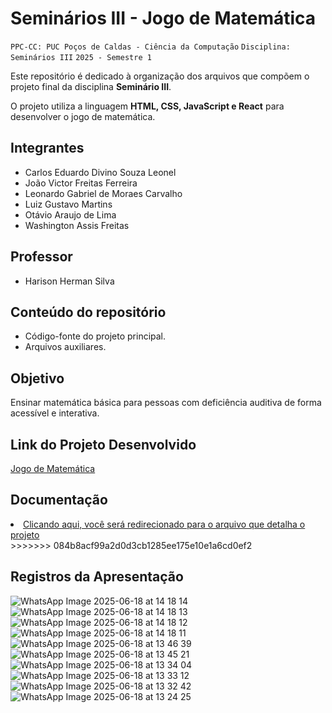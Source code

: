 
# Seminários III - Jogo de Matemática

`PPC-CC: PUC Poços de Caldas - Ciência da Computação`
`Disciplina: Seminários III`
`2025 - Semestre 1`

Este repositório é dedicado à organização dos arquivos que compõem o projeto final da disciplina **Seminário III**.  

O projeto utiliza a linguagem **HTML, CSS, JavaScript e React** para desenvolver o jogo de matemática.

## Integrantes

- Carlos Eduardo Divino Souza Leonel
- João Victor Freitas Ferreira
- Leonardo Gabriel de Moraes Carvalho
- Luiz Gustavo Martins
- Otávio Araujo de Lima
- Washington Assis Freitas

## Professor

- Harison Herman Silva

## Conteúdo do repositório  

- Código-fonte do projeto principal.  
- Arquivos auxiliares.

## Objetivo  

Ensinar matemática básica para pessoas com deficiência auditiva de forma acessível e interativa. 

## Link do Projeto Desenvolvido
[Jogo de Matemática](https://matem-tica-tau.vercel.app/)



## Documentação

<li><a href="conteudo.md"> Clicando aqui, você será redirecionado para o arquivo que detalha o projeto</a></li>
>>>>>>> 084b8acf99a2d0d3cb1285ee175e10e1a6cd0ef2

## Registros da Apresentação

![WhatsApp Image 2025-06-18 at 14 18 14](https://github.com/user-attachments/assets/808f2815-e118-4c22-907e-21ac46b37677)
![WhatsApp Image 2025-06-18 at 14 18 13](https://github.com/user-attachments/assets/a1022f16-0848-4be7-ab1f-66af3b40cc2c)
![WhatsApp Image 2025-06-18 at 14 18 12](https://github.com/user-attachments/assets/de4fdd5c-aede-4f82-a6ab-de3f4ffd214e)
![WhatsApp Image 2025-06-18 at 14 18 11](https://github.com/user-attachments/assets/94d5ed66-1369-4430-82a4-41b19c1d8b63)
![WhatsApp Image 2025-06-18 at 13 46 39](https://github.com/user-attachments/assets/ebdaba24-e78b-43af-a044-3e251671c429)
![WhatsApp Image 2025-06-18 at 13 45 21](https://github.com/user-attachments/assets/25a57bf5-5078-4050-9fda-b1588f813fa1)
![WhatsApp Image 2025-06-18 at 13 34 04](https://github.com/user-attachments/assets/2615b68d-ac91-49c7-9433-7d9e1cc4b6e9)
![WhatsApp Image 2025-06-18 at 13 33 12](https://github.com/user-attachments/assets/800cbe16-a8ec-4b60-a494-f43dcb65d051)
![WhatsApp Image 2025-06-18 at 13 32 42](https://github.com/user-attachments/assets/fc6d9597-ebed-4359-889e-ddb2e1c764e6)
![WhatsApp Image 2025-06-18 at 13 24 25](https://github.com/user-attachments/assets/66c9e2ee-7823-4100-8be4-c45f67541094)










